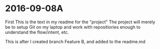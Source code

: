 # 2016-09-08A
First
This is the text in my readme for the "project"
The project will merely be to setup Git on my laptop and work with repositiories enough to understand the flow/intent, etc.

This is after I created branch Feature B, and added to the readme.md
